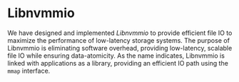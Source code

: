 # Libnvmmio
We have designed and implemented *Libnvmmio* to provide efficient file IO to maximize the performance of low-latency storage systems.
The purpose of Libnvmmio is eliminating software overhead, providing low-latency, scalable file IO while ensuring data-atomicity.
As the name indicates, Libnvmmio is linked with applications as a library, providing an efficient IO path using the ```mmap``` interface. 
